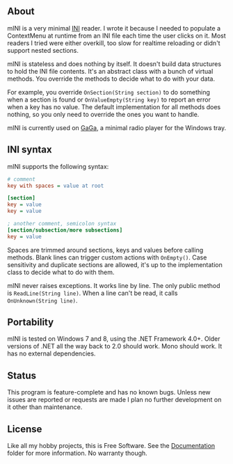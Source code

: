 
## About

mINI is a very minimal [INI][] reader. I wrote it because I needed to
populate a ContextMenu at runtime from an INI file each time the
user clicks on it. Most readers I tried were either overkill, too slow
for realtime reloading or didn't support nested sections.

mINI is stateless and does nothing by itself. It doesn't build data
structures to hold the INI file contents. It's an abstract class with
a bunch of virtual methods. You override the methods to decide what
to do with your data.

For example, you override `OnSection(String section)` to do something when
a section is found or `OnValueEmpty(String key)` to report an error when
a key has no value. The default implementation for all methods does nothing,
so you only need to override the ones you want to handle.

mINI is currently used on [GaGa][], a minimal radio player for the Windows tray.

[GaGa]: https://github.com/Beluki/GaGa
[INI]: http://en.wikipedia.org/wiki/INI_file

## INI syntax

mINI supports the following syntax:

```ini
# comment
key with spaces = value at root

[section]
key = value
key = value

; another comment, semicolon syntax
[section/subsection/more subsections]
key = value
```

Spaces are trimmed around sections, keys and values before calling methods.
Blank lines can trigger custom actions with `OnEmpty()`. Case sensitivity
and duplicate sections are allowed, it's up to the implementation class
to decide what to do with them.

mINI never raises exceptions. It works line by line. The only public method
is `ReadLine(String line)`. When a line can't be read, it calls
`OnUnknown(String line)`.

## Portability

mINI is tested on Windows 7 and 8, using the .NET Framework 4.0+.
Older versions of .NET all the way back to 2.0 should work. Mono should work.
It has no external dependencies.

## Status

This program is feature-complete and has no known bugs. Unless new issues
are reported or requests are made I plan no further development on it other
than maintenance.

## License

Like all my hobby projects, this is Free Software. See the [Documentation][]
folder for more information. No warranty though.

[Documentation]: https://github.com/Beluki/mINI/tree/master/Documentation

